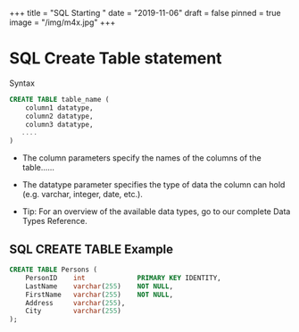 +++
title = "SQL Starting "
date = "2019-11-06"
draft = false
pinned = true
image = "/img/m4x.jpg"
+++
# SQL Create Table statement
Syntax

```sql
CREATE TABLE table_name (
    column1 datatype,
    column2 datatype,
    column3 datatype,
   ....
)
```

* The column parameters specify the names of the columns of the table......

* The datatype parameter specifies the type of data the column can hold (e.g. varchar, integer, date, etc.).

* Tip: For an overview of the available data types, go to our complete Data Types Reference.

## SQL CREATE TABLE Example

```sql
CREATE TABLE Persons (
    PersonID    int             PRIMARY KEY IDENTITY,
    LastName    varchar(255)    NOT NULL,
    FirstName   varchar(255)    NOT NULL,
    Address     varchar(255),
    City        varchar(255)
);
```
